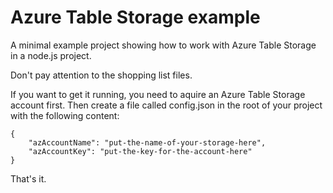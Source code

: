 # Azure Table Storage example

A minimal example project showing how to work with Azure Table Storage in a node.js project.

Don't pay attention to the shopping list files.

If you want to get it running, you need to aquire an Azure Table Storage account first. Then create a file called config.json in the root of your project with the following content:

    {
        "azAccountName": "put-the-name-of-your-storage-here",
        "azAccountKey": "put-the-key-for-the-account-here"
    }

That's it.
